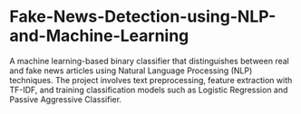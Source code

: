 # Fake-News-Detection-using-NLP-and-Machine-Learning
A machine learning-based binary classifier that distinguishes between real and fake news articles using Natural Language Processing (NLP) techniques. The project involves text preprocessing, feature extraction with TF-IDF, and training classification models such as Logistic Regression and Passive Aggressive Classifier.

